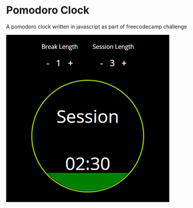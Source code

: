# Pomodoro Clock

A pomodoro clock written in javascript as part of freecodecamp challenge

![App Screenshot](screenshot.PNG)
